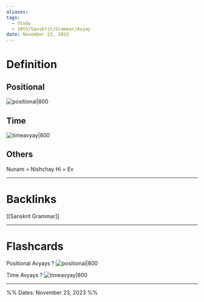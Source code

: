 ```yaml
---
aliases: 
tags:
  - Study
  - 10th/Sanskrit/Grammar/Avyay
date: November 23, 2023
---
```

# Definition
## Positional
![positional|800]()
## Time
![timeavyay|800]()
## Others
Nunam = Nishchay
Hi = Ev

---
# Backlinks
[[Sanskrit Grammar]]

---
# Flashcards

Positional Avyays
?
![positional|800]()
<!--SR:!2024-06-01,122,282-->

Time Avyays
?
![timeavyay|800]()
<!--SR:!2024-04-17,74,220-->


---
%%
Dates: November 23, 2023
%%